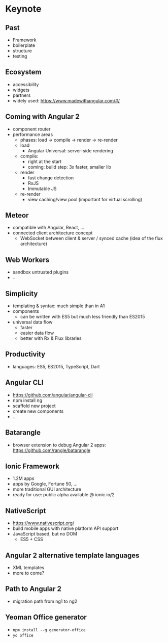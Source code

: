 # Keynote

## Past
* Framework
* boilerplate
* structure
* testing

## Ecosystem
* accessibility
* widgets
* partners
* widely used: https://www.madewithangular.com/#/

## Coming with Angular 2
* component router
* performance areas
  * phases: load -> compile -> render -> re-render
  * load
    * Angular Universal: server-side rendering
  * compile:
     * right at the start
     * coming: build step: 3x faster, smaller lib
  * render
    * fast change detection
    * RxJS
    * Immutable JS
  * re-render
    * view caching/view pool (important for virtual scrolling)

## Meteor
* compatible with Angular, React, ...
* connected client architecture concept
  * WebSocket between client & server / synced cache (idea of the flux architecture)

 ## Web Workers
 * sandbox untrusted plugins
 * ...

## Simplicity
* templating & syntax: much simple than in A1
* components
  * can be written with ES5 but much less friendly than ES2015
* universal data flow
  * faster
  * easier data flow
  * better with Rx & Flux libraries

## Productivity
* languages: ES5, ES2015, TypeScript, Dart

## Angular CLI
* https://github.com/angular/angular-cli
* npm install ng
* scaffold new project
* create new components
* ...

## Batarangle
* browser extension to debug Angular 2 apps: https://github.com/rangle/batarangle

## Ionic Framework
* 1.2M apps
* apps by Google, Fortune 50, ...
* more traditional GUI architecture
* ready for use: public alpha available @ ionic.io/2

## NativeScript
* https://www.nativescript.org/
* build mobile apps with native platform API support
* JavaScript based, but no DOM
  * ES5 + CSS

## Angular 2 alternative template languages
* XML templates
* more to come?

## Path to Angular 2
* migration path from ng1 to ng2

## Yeoman Office generator
* `npm install --g generator-office`
* `yo office`
